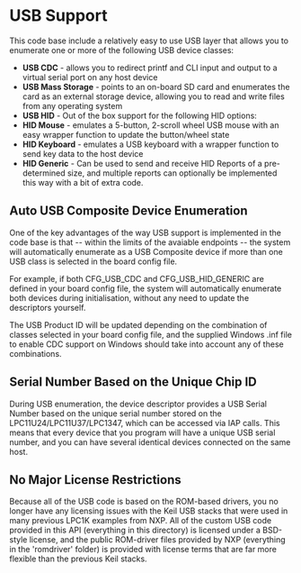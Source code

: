 # USB Support #

This code base include a relatively easy to use USB layer that allows you to enumerate one or more of the following USB device classes:

- **USB CDC** - allows you to redirect printf and CLI input and output to a virtual serial port on any host device
- **USB Mass Storage** - points to an on-board SD card and enumerates the card as an external storage device, allowing you to read and write files from any operating system
- **USB HID** - Out of the box support for the following HID options:
 - **HID Mouse** - emulates a 5-button, 2-scroll wheel USB mouse with an easy wrapper function to update the button/wheel state
 - **HID Keyboard** - emulates a USB keyboard with a wrapper function to send key data to the host device
 - **HID Generic** - Can be used to send and receive HID Reports of a pre-determined size, and multiple reports can optionally be implemented this way with a bit of extra code.

## Auto USB Composite Device Enumeration ##

One of the key advantages of the way USB support is implemented in the code base is that -- within the limits of the avaiable endpoints -- the system will automatically enumerate as a USB Composite device if more than one USB class is selected in the board config file.

For example, if both CFG_USB_CDC and CFG_USB_HID_GENERIC are defined in your board config file, the system will automatically enumerate both devices during initialisation, without any need to update the descriptors yourself.

The USB Product ID will be updated depending on the combination of classes selected in your board config file, and the supplied Windows .inf file to enable CDC support on Windows should take into account any of these combinations.

## Serial Number Based on the Unique Chip ID ##

During USB enumeration, the device descriptor provides a USB Serial Number based on the unique serial number stored on the LPC11U24/LPC11U37/LPC1347, which can be accessed via IAP calls.  This means that every device that you program will have a unique USB serial number, and you can have several identical devices connected on the same host.

## No Major License Restrictions ##

Because all of the USB code is based on the ROM-based drivers, you no longer have any licensing issues with the Keil USB stacks that were used in many previous LPC1K examples from NXP.  All of the custom USB code provided in this API (everything in this directory) is licensed under a BSD-style license, and the public ROM-driver files provided by NXP (everything in the 'romdriver' folder) is provided with license terms that are far more flexible than the previous Keil stacks.